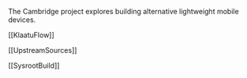 The Cambridge project explores building alternative lightweight mobile devices.

[[KlaatuFlow]]

[[UpstreamSources]]

[[SysrootBuild]]